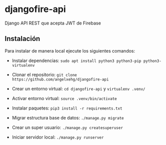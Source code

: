 # djangofire-api

Django API REST que acepta JWT de Firebase

## Instalación

Para instalar de manera local ejecute los siguientes comandos:

- Instalar dependencias: `sudo apt install python3 python3-pip python3-virtualenv`

- Clonar el repositorio: `git clone https://github.com/angelxehg/djangofire-api`

- Crear un entorno virtual: `cd djangofire-api` y `virtualenv .venv/`

- Activar entorno virtual: `source .venv/bin/activate`

- Instalar paquetes: `pip3 install -r requirements.txt`

- Migrar estructura base de datos: `./manage.py migrate`

- Crear un super usuario: `./manage.py createsuperuser`

- Iniciar servidor local: `./manage.py runserver`
